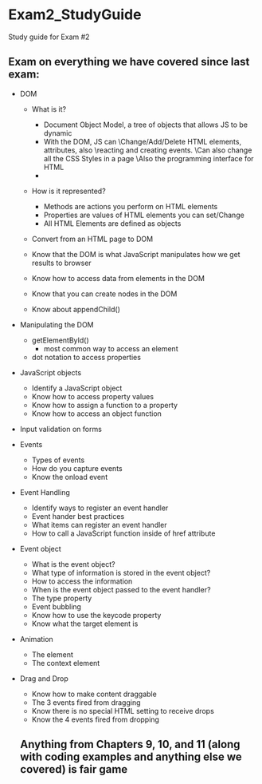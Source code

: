 # Exam2_StudyGuide
Study guide for Exam #2

## Exam on everything we have covered since last exam:
* DOM
  * What is it?
    - Document Object Model, a tree of objects that allows JS to be   dynamic
    - With the DOM, JS can
	        \\Change/Add/Delete HTML elements, attributes, also  \\reacting and creating events.
	        \\Can also change all the CSS Styles in a page
          \\Also the programming interface for HTML
    -

  * How is it represented?
    - Methods are actions you perform on HTML elements
    - Properties are values of HTML elements you can set/Change
    - All HTML Elements are defined as objects
  * Convert from an HTML page to DOM
  * Know that the DOM is what JavaScript manipulates how we get results to browser
  * Know how to access data from elements in the DOM
  * Know that you can create nodes in the DOM
  * Know about appendChild()

* Manipulating the DOM
  * getElementById()
    - most common way to access an element
  * dot notation to access properties
* JavaScript objects
  * Identify a JavaScript object
  * Know how to access property values
  * Know how to assign a function to a property
  * Know how to access an object function
* Input validation on forms
* Events
  * Types of events
  * How do you capture events
  * Know the onload event
* Event Handling
  * Identify ways to register an event handler
  * Event hander best practices
  * What items can register an event handler
  * How to call a JavaScript function inside of href attribute
* Event object
  * What is the event object?
  * What type of information is stored in the event object?
  * How to access the information
  * When is the event object passed to the event handler?
  * The type property
  * Event bubbling
  * Know how to use the keycode property
  * Know what the target element is
* Animation
  * The <canvas> element
  * The context element
* Drag and Drop
  * Know how to make content draggable
  * The 3 events fired from dragging
  * Know there is no special HTML setting to receive drops
  * Know the 4 events fired from dropping

  ## Anything from Chapters 9, 10, and 11 (along with coding examples and anything else we covered) is fair game
